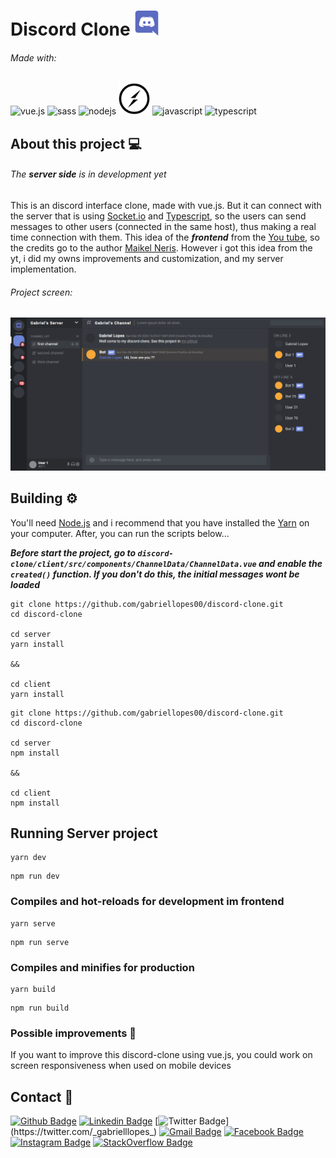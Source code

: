 <h1> 
  Discord Clone
  <img src="./client/.github/discord-logo.svg" alt="discord" width="40" height="40"/>
</h1>

###### Made with: 
<p>  
  <img src="https://devicon.dev/devicon.git/icons/vuejs/vuejs-original.svg" alt="vue.js" width="50" height="50"/>  
  <img src="https://devicon.dev/devicon.git/icons/sass/sass-original.svg" alt="sass" width="50" height="50"/>  
  <img src="https://devicons.github.io/devicon/devicon.git/icons/nodejs/nodejs-original.svg" alt="nodejs" width="50" height="50"/>  
  <img src="./client/.github/io.png" alt="socket.io  " width="50" height="50"/>
  <img src="https://devicons.github.io/devicon/devicon.git/icons/javascript/javascript-original.svg" alt="javascript" width="50" height="50"/>  
  <img src="https://devicons.github.io/devicon/devicon.git/icons/typescript/typescript-original.svg" alt="typescript" width="50" height="50"/>  
</p>

## About this project 💻
###### *The **server side** is in development yet*
This is an discord interface clone, made with vue.js. But it can connect with the server that is using [Socket.io](https://socket.io/) and [Typescript](https://www.typescriptlang.org/), so the users can send messages to other users (connected in the same host), thus making a real time connection with them. This idea of the ***frontend*** from the [You tube](https://www.youtube.com/watch?v=E0RwkG3BKvo), so the credits go to the author [Maikel Neris](https://www.youtube.com/channel/UCwwZBOQDEmkWcqs_60NRtMg). However i got this idea from the yt, i did my owns improvements and customization, and my server implementation.

###### Project screen:
<p align="center">  
  <img src="./client/.github/screen.png" alt="screen"/>
</p>

## Building ⚙
You'll need [Node.js](https://nodejs.org) and i recommend that you have installed the [Yarn](https://classic.yarnpkg.com/en/docs/install/#windows-stable) on your computer. After, you can run the scripts below...

***Before start the project, go to ``discord-clone/client/src/components/ChannelData/ChannelData.vue`` and enable the ``created()`` function. If you don't do this, the initial messages wont be loaded***

```
git clone https://github.com/gabriellopes00/discord-clone.git
cd discord-clone

cd server
yarn install

&&

cd client
yarn install
```
```
git clone https://github.com/gabriellopes00/discord-clone.git
cd discord-clone

cd server
npm install

&&

cd client
npm install
```
## Running Server project
```
yarn dev
```
```
npm run dev
```

### Compiles and hot-reloads for development im frontend
```
yarn serve
```
```
npm run serve
```

### Compiles and minifies for production
```
yarn build
```
```
npm run build
```

### Possible improvements 🔧
If you want to improve this discord-clone using vue.js, you could work on screen responsiveness when used on mobile devices

## Contact 📱
[![Github Badge](https://img.shields.io/badge/-Github-000?style=flat-square&logo=Github&logoColor=white&link=https://github.com/gabriellopes00)](https://github.com/gabriellopes00)
[![Linkedin Badge](https://img.shields.io/badge/-LinkedIn-blue?style=flat-square&logo=Linkedin&logoColor=white&link=https://www.linkedin.com/in/gabriel-lopes-6625631b0/)](https://www.linkedin.com/in/gabriel-lopes-6625631b0/)
[![Twitter Badge](https://img.shields.io/badge/-Twitter-1ca0f1?style=flat-square&labelColor=1ca0f1&logo=twitter&logoColor=white&link=https://twitter.com/_gabrielllopes_)](https://twitter.com/_gabrielllopes_)
[![Gmail Badge](https://img.shields.io/badge/-Gmail-D14836?&style=flat-square&logo=Gmail&logoColor=white&link=mailto:gabrielluislopes00@gmail.com)](mailto:gabrielluislopes00@gmail.com)
[![Facebook Badge](	https://img.shields.io/badge/facebook-%231877F2.svg?&style=flat-square&logo=facebook&logoColor=white)](https://www.facebook.com/profile.php?id=100034920821684)
[![Instagram Badge](https://img.shields.io/badge/instagram-%23E4405F.svg?&style=flat-square&logo=instagram&logoColor=white)](https://www.instagram.com/_.gabriellopes/?hl=pt-br)
[![StackOverflow Badge](https://img.shields.io/badge/stack%20overflow-FE7A16?logo=stack-overflow&logoColor=white&style=flat-square)](https://stackoverflow.com/users/14099025/gabriel-lopes?tab=profile)

